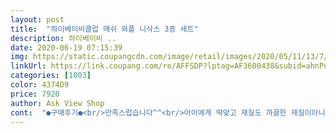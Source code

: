 ```yaml
---
layout: post 
title:  "하이베이비클럽 매쉬 와플 니삭스 3종 세트" 
description: 하이베이비 ..
date: 2020-06-19 07:15:39 
img: https://static.coupangcdn.com/image/retail/images/2020/05/11/13/7/e0b5c8a3-25bd-42dc-9bfc-ad92fec032ce.jpg 
linkUrl: https://link.coupang.com/re/AFFSDP?lptag=AF3600438&subid=ahnPublicAsk&pageKey=1578732224&itemId=2699376476&vendorItemId=70689759297&traceid=V0-113-13c3162682ad1750 
categories: [1003] 
color: 4374D9 
price: 7920 
author: Ask View Shop 
cont:  "●구매후기●<br/>만족스럽습니다^^<br/>아이에게 딱맞고 재질도 까끌한 재질이아니어서<br/>" 
---
```

